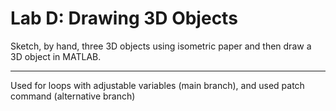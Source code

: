 # Lab D: Drawing 3D Objects

Sketch, by hand, three 3D objects using isometric paper and then draw a 3D object in MATLAB.

---

Used for loops with adjustable variables (main branch), and used patch command (alternative branch)
